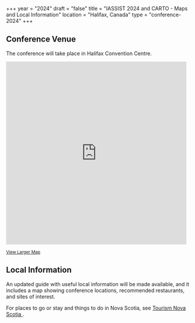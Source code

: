+++
year = "2024"
draft = "false"
title = "IASSIST 2024 and CARTO - Maps and Local Information"
location = "Halifax, Canada"
type = "conference-2024"
+++

## Conference Venue

The conference will take place in Halifax Convention Centre.

<div class="map" style="padding:0">
    <style>
      .mapFrame {
        overflow:hidden;
        background:none!important;
        height:500px;
        width:99%;
      }
    </style>
  <div class="mapFrame">
    <iframe width="99%" height="500" frameborder="0" scrolling="no" marginheight="0" marginwidth="0" src="https://www.openstreetmap.org/export/embed.html?bbox=-63.585197925567634%2C44.6410708469422%2C-63.56511354446412%2C44.651512957435195&amp;layer=mapnik&amp;marker=44.64629213715291%2C-63.57515573501587"></iframe>
  </div>
</div>

<small><a href="https://www.openstreetmap.org/?mlat=44.6463&amp;mlon=-63.5752#map=16/44.6463/-63.5752" target="_blank" title="Opens a new tab">View Larger Map<i class="fas fa-external-link-alt"></i></a></small>

## Local Information

An updated guide with useful local information will be made available, and it includes a map showing conference locations, recommended restaurants, and sites of interest.

For places to go or stay and things to do in Nova Scotia, see [Tourism Nova Scotia <i class="fas fa-external-link-alt"></i>](https://www.novascotia.com/).

